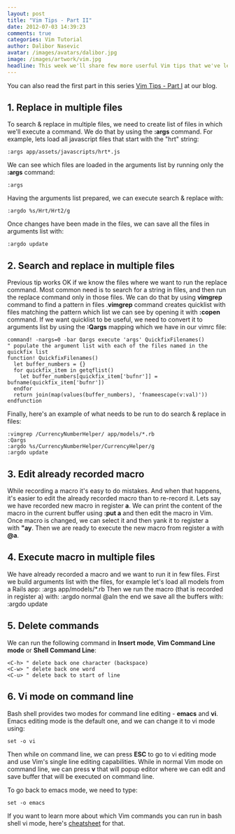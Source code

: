 ```yaml
---
layout: post
title: "Vim Tips - Part II"
date: 2012-07-03 14:39:23
comments: true
categories: Vim Tutorial
author: Dalibor Nasevic
avatar: /images/avatars/dalibor.jpg
image: /images/artwork/vim.jpg
headline: This week we'll share few more userful Vim tips that we've learned recently, most of them from the Practical Vim book.
---
```

You can also read the first part in this series [Vim Tips - Part I](http://blog.siyelo.com/vim-tips-part-i) at our blog.

## 1. Replace in multiple files

To search & replace in multiple files, we need to create list of files in which we'll execute a command. We do that by using the **:args** command. For example, lets load all javascript files that start with the "hrt" string:

``` vim
:args app/assets/javascripts/hrt*.js
```

We can see which files are loaded in the arguments list by running only the **:args** command:

```vim
:args
```

Having the arguments list prepared, we can execute search & replace with:

```vim
:argdo %s/Hrt/Hrt2/g
```

Once changes have been made in the files, we can save all the files in arguments list with:

```vim
:argdo update
```

## 2. Search and replace in multiple files

Previous tip works OK if we know the files where we want to run the replace command. Most common need is to search for a string in files, and then run the replace command only in those files. We can do that by using **vimgrep** command to find a pattern in files .**vimgrep** command creates quicklist with files matching the pattern which list we can see by opening it with **:copen** command. If we want quicklist to be useful, we need to convert it to arguments list by using the **:Qargs** mapping which we have in our vimrc file:

```vim
command! -nargs=0 -bar Qargs execute 'args' QuickfixFilenames()
" populate the argument list with each of the files named in the quickfix list
function! QuickfixFilenames()
  let buffer_numbers = {}
  for quickfix_item in getqflist()
    let buffer_numbers[quickfix_item['bufnr']] = bufname(quickfix_item['bufnr'])
  endfor
  return join(map(values(buffer_numbers), 'fnameescape(v:val)'))
endfunction
```

Finally, here's an example of what needs to be run to do search & replace in files:

```vim
:vimgrep /CurrencyNumberHelper/ app/models/*.rb
:Qargs
:argdo %s/CurrencyNumberHelper/CurrencyHelper/g
:argdo update
```

## 3. Edit already recorded macro

While recording a macro it's easy to do mistakes. And when that happens, it's easier to edit the already recorded macro than to re-record it. Lets say we have recorded new macro in register **a**. We can print the content of the macro in the current buffer using **:put a** and then edit the macro in Vim. Once macro is changed, we can select it and then yank it to register a with **"ay**. Then we are ready to execute the new macro from register a with **@a**.

## 4. Execute macro in multiple files

We have already recorded a macro and we want to run it in few files. First we build arguments list with the files, for example let's load all models from a Rails app:
:args app/models/*.rb Then we run the macro (that is recorded in register a) with:
:argdo normal @aIn the end we save all the buffers with:
:argdo update

## 5. Delete commands

We can run the following command in **Insert mode**, **Vim Command Line mode** or **Shell Command Line**:

```vim
<C-h> " delete back one character (backspace)
<C-w> " delete back one word
<C-u> " delete back to start of line
```

## 6. Vi mode on command line

Bash shell provides two modes for command line editing - **emacs** and **vi**. Emacs editing mode is the default one, and we can change it to vi mode using:

```vim
set -o vi
```

Then while on command line, we can press **ESC** to go to vi editing mode and use Vim's single line editing capabilities. While in normal Vim mode on command line, we can press **v** that will popup editor where we can edit and save buffer that will be executed on command line.

To go back to emacs mode, we need to type:

```vim
set -o emacs
```

If you want to learn more about which Vim commands you can run in bash shell vi mode, here's [cheatsheet](http://www.catonmat.net/download/bash-vi-editing-mode-cheat-sheet.txt) for that.
